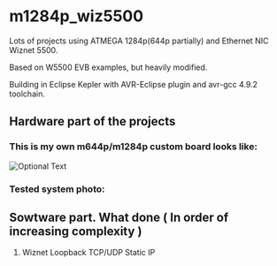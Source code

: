 # m1284p_wiz5500

Lots of projects using ATMEGA 1284p(644p partially) and Ethernet NIC Wiznet 5500.

Based on W5500 EVB examples, but heavily modified.

Building in Eclipse Kepler with AVR-Eclipse plugin and avr-gcc 4.9.2 toolchain.

## Hardware part of the projects 

### This is my own m644p/m1284p custom board looks like:

![Optional Text](../master/KiCad_M644_breakout_v1.2d/Pictures/M644_breakout_v1.2d_top.png)

### Tested system photo:

## Sowtware part. What done ( In order of increasing complexity )

1. Wiznet Loopback TCP/UDP Static IP
